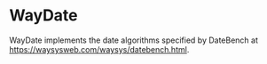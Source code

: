 # WayDate

WayDate implements the date algorithms specified by DateBench at
https://waysysweb.com/waysys/datebench.html.
